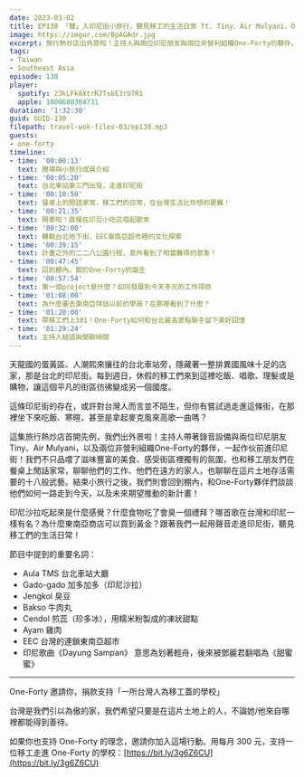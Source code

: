 ```yaml
---
date: 2023-03-02
title: EP130 「聲」入印尼街小旅行，聽見移工的生活日常 ft. Tiny、Air Mulyani、One-Forty
image: https://imgur.com/BpAGAdr.jpg
excerpt: 旅行熱炒店出外景啦！主持人與兩位印尼朋友與兩位非營利組織One-Forty的夥伴，一起作伙前進印尼街！不只品嚐印尼美食，也和移工朋友們在餐桌上閒話家常，聊聊他們的工作與生活。外景之後，還有One-Forty
tags:
- Taiwan
- Southeast Asia
episode: 130
player:
  spotify: 23kLFk8XtrR7TsbE3rU7R1
  apple: 1000600304731
duration: '1:32:30'
guid: GUID-130
filepath: travel-wok-files-03/ep130.mp3
guests:
- one-forty
timeline:
- time: '00:00:13'
  text: 開場與小旅行成員介紹
- time: '00:05:20'
  text: 台北車站東三門出發，走進印尼街
- time: '00:10:50'
  text: 餐桌上的閒話家常，移工們的日常，在台灣生活比你想的更難！
- time: '00:21:35'
  text: 開麥啦！直接在印尼小吃店唱起歌來
- time: '00:32:00'
  text: 轉戰台北地下街，EEC東南亞超市裡的文化探索
- time: '00:39:15'
  text: 計畫之外的二二八公園行程，意外看到了相當難得的景象！
- time: '00:47:45'
  text: 回到棚內，關於One-Forty的誕生
- time: '00:57:54'
  text: 第一個project是什麼？如何發展到今天多元的工作項目
- time: '01:08:00'
  text: 為什麼要去東南亞拜訪以前的學員？在那裡看到了什麼？
- time: '01:20:00'
  text: 帶移工們上101！One-Forty如何和台北最高景點聯手留下美好回憶
- time: '01:29:24'
  text: 主持人結語與閒聊時間
---
```

天龍國的蛋黃區、人潮熙來攘往的台北車站旁，隱藏著一整排異國風味十足的店家，那是台北的印尼街。每到週日，休假的移工們來到這裡吃飯、唱歌、理髮或是購物，讓這個平凡的街區彷彿變成另一個國度。

這條印尼街的存在，或許對台灣人而言並不陌生，但你有嘗試過走進這條街，在那裡坐下來吃飯、寒暄，甚至是拿起麥克風來高歌一曲嗎？

這集旅行熱炒店首開先例，我們出外景啦！主持人帶著錄音設備與兩位印尼朋友Tiny、Air Mulyani，以及兩位非營利組織One-Forty的夥伴，一起作伙前進印尼街！我們不只品嚐了滋味豐富的美食、感受街區裡獨有的氛圍，也和移工朋友們在餐桌上閒話家常，聊聊他們的工作、他們在遠方的家人，也聊聊在這片土地存活需要的十八般武藝。結束小旅行之後，我們則會回到棚內，和One-Forty夥伴們談談他們如何一路走到今天，以及未來期望推動的新計畫！

印尼沙拉吃起來是什麼感覺？什麼食物吃了會臭一個禮拜？哪首歌在台灣和印尼一樣有名？為什麼東南亞商店可以買到黃金？跟著我們一起用聲音走進印尼街，聽見移工們的生活日常！

節目中提到的重要名詞：

- Aula TMS 台北車站大廳
- Gado-gado 加多加多（印尼沙拉）
- Jengkol 臭豆
- Bakso 牛肉丸
- Cendol 煎蕊（珍多冰），用糯米粉製成的凍狀甜點
- Ayam 雞肉
- EEC 台灣的連鎖東南亞超市
- 印尼歌曲《Dayung Sampan》 意思為划著輕舟，後來被鄧麗君翻唱為《甜蜜蜜》

---

One-Forty 邀請你，捐款支持「一所台灣人為移工蓋的學校」

台灣是我們引以為傲的家，我們希望只要是在這片土地上的人，不論她/他來自哪裡都能得到善待。

如果你也支持 One-Forty 的理念，邀請你加入這場行動。用每月 300 元，支持一位移工走進 One-Forty 的學校：[https://bit.ly/3g6Z6CU](https://bit.ly/3g6Z6CU)